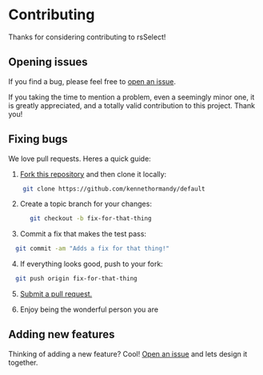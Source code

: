 # Contributing

Thanks for considering contributing to rsSelect!

## Opening issues

If you find a bug, please feel free to [open an issue](https://github.com/kennethormandy/default/issues).

If you taking the time to mention a problem, even a seemingly minor one, it is greatly appreciated, and a totally valid contribution to this project. Thank you!

## Fixing bugs

We love pull requests. Heres a quick guide:

1. [Fork this repository](https://github.com/kennethormandy/default/fork) and then clone it locally:

```bash
    git clone https://github.com/kennethormandy/default
```

2. Create a topic branch for your changes:

```bash
	  git checkout -b fix-for-that-thing
```

3. Commit a fix that makes the test pass:

```bash
  git commit -am "Adds a fix for that thing!"
```

4. If everything looks good, push to your fork:

```bash
  git push origin fix-for-that-thing
```

5. [Submit a pull request.](https://help.github.com/articles/creating-a-pull-request)

8. Enjoy being the wonderful person you are


## Adding new features

Thinking of adding a new feature? Cool! [Open an issue](https://github.com/renderspace/rsSelect/issues) and lets design it together.
